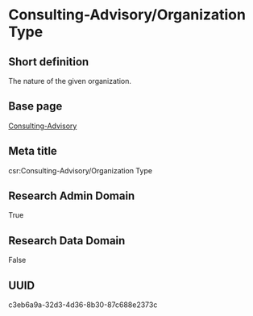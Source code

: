 # Consulting-Advisory/Organization Type
## Short definition
The nature of the given organization.
## Base page
[Consulting-Advisory](../../Objects/Consulting-Advisory.md)
## Meta title
csr:Consulting-Advisory/Organization Type
## Research Admin Domain
True
## Research Data Domain
False
## UUID
c3eb6a9a-32d3-4d36-8b30-87c688e2373c
